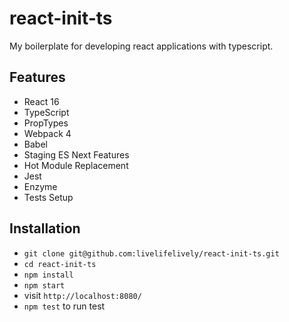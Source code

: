 # react-init-ts

My boilerplate for developing react applications with typescript.

## Features

* React 16
* TypeScript
* PropTypes
* Webpack 4
* Babel
* Staging ES Next Features
* Hot Module Replacement
* Jest
* Enzyme
* Tests Setup

## Installation

* `git clone git@github.com:livelifelively/react-init-ts.git`
* `cd react-init-ts`
* `npm install`
* `npm start`
* visit `http://localhost:8080/`
* `npm test` to run test
